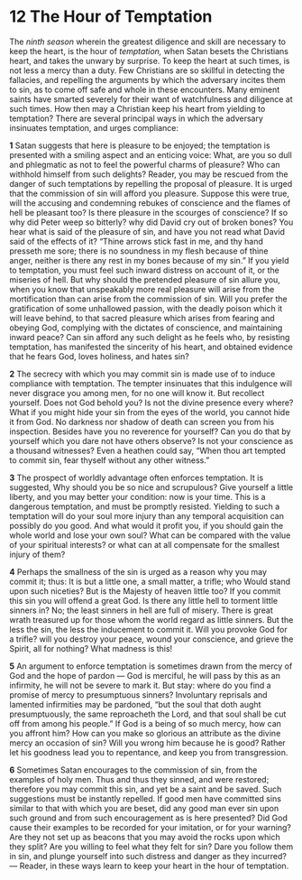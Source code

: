 # 12 The Hour of Temptation

The *ninth season* wherein the greatest diligence and skill are necessary to keep the heart, is the hour of *temptation,* when Satan besets the Christians heart, and takes the unwary by surprise. To keep the heart at such times, is not less a mercy than a duty. Few Christians are so skillful in detecting the fallacies, and repelling the arguments by which the adversary incites them to sin, as to come off safe and whole in these encounters. Many eminent saints have smarted severely for their want of watchfulness and diligence at such times. How then may a Christian keep his heart from yielding to temptation? There are several principal ways in which the adversary insinuates temptation, and urges compliance:

**1** Satan suggests that here is pleasure to be enjoyed; the temptation is presented with a smiling aspect and an enticing voice: What, are you so dull and phlegmatic as not to feel the powerful charms of pleasure? Who can withhold himself from such delights? Reader, you may be rescued from the danger of such temptations by repelling the proposal of pleasure. It is urged that the commission of sin will afford you pleasure. Suppose this were true, will the accusing and condemning rebukes of conscience and the flames of hell be pleasant too? Is there pleasure in the scourges of conscience? If so why did Peter weep so bitterly? why did David cry out of broken bones? You hear what is said of the pleasure of sin, and have you not read what David said of the effects of it? “Thine arrows stick fast in me, and thy hand presseth me sore; there is no soundness in my flesh because of thine anger, neither is there any rest in my bones because of my sin.” If you yield to temptation, you must feel such inward distress on account of it, or the miseries of hell. But why should the pretended pleasure of sin allure you, when you know that unspeakably more real pleasure will arise from the mortification than can arise from the commission of sin. Will you prefer the gratification of some unhallowed passion, with the deadly poison which it will leave behind, to that sacred pleasure which arises from fearing and obeying God, complying with the dictates of conscience, and maintaining inward peace? Can sin afford any such delight as he feels who, by resisting temptation, has manifested the sincerity of his heart, and obtained evidence that he fears God, loves holiness, and hates sin?

**2** The secrecy with which you may commit sin is made use of to induce compliance with temptation. The tempter insinuates that this indulgence will never disgrace you among men, for no one will know it. But recollect yourself. Does not God behold you? Is not the divine presence every where? What if you might hide your sin from the eyes of the world, you cannot hide it from God. No darkness nor shadow of death can screen you from his inspection. Besides have you no reverence for yourself? Can you do that by yourself which you dare not have others observe? Is not your conscience as a thousand witnesses? Even a heathen could say, “When thou art tempted to commit sin, fear thyself without any other witness.”

**3** The prospect of worldly advantage often enforces temptation. It is suggested, Why should you be so nice and scrupulous? Give yourself a little liberty, and you may better your condition: now is your time. This is a dangerous temptation, and must be promptly resisted. Yielding to such a temptation will do your soul more injury than any temporal acquisition can possibly do you good. And what would it profit you, if you should gain the whole world and lose your own soul? What can be compared with the value of your spiritual interests? or what can at all compensate for the smallest injury of them?

**4** Perhaps the smallness of the sin is urged as a reason why you may commit it; thus: It is but a little one, a small matter, a trifle; who Would stand upon such niceties? But is the Majesty of heaven little too? If you commit this sin you will offend a great God. Is there any little hell to torment little sinners in? No; the least sinners in hell are full of misery. There is great wrath treasured up for those whom the world regard as little sinners. But the less the sin, the less the inducement to commit it. Will you provoke God for a trifle? will you destroy your peace, wound your conscience, and grieve the Spirit, all for nothing? What madness is this!

**5** An argument to enforce temptation is sometimes drawn from the mercy of God and the hope of pardon — God is merciful, he will pass by this as an infirmity, he will not be severe to mark it. But stay: where do you find a promise of mercy to presumptuous sinners? Involuntary reprisals and lamented infirmities may be pardoned, “but the soul that doth aught presumptuously, the same reproacheth the Lord, and that soul shall be cut off from among his people.” If God is a being of so much mercy, how can you affront him? How can you make so glorious an attribute as the divine mercy an occasion of sin? Will you wrong him because he is good? Rather let his goodness lead you to repentance, and keep you from transgression.

**6** Sometimes Satan encourages to the commission of sin, from the examples of holy men. Thus and thus they sinned, and were restored; therefore you may commit this sin, and yet be a saint and be saved. Such suggestions must be instantly repelled. If good men have committed sins similar to that with which you are beset, did any good man ever sin upon such ground and from such encouragement as is here presented? Did God cause their examples to be recorded for your imitation, or for your warning? Are they not set up as beacons that you may avoid the rocks upon which they split? Are you willing to feel what they felt for sin? Dare you follow them in sin, and plunge yourself into such distress and danger as they incurred? — Reader, in these ways learn to keep your heart in the hour of temptation.